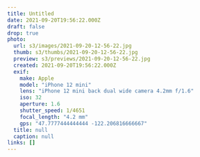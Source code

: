 ```yaml
---
title: Untitled
date: 2021-09-20T19:56:22.000Z
draft: false
drop: true
photo:
  url: s3/images/2021-09-20-12-56-22.jpg
  thumb: s3/thumbs/2021-09-20-12-56-22.jpg
  preview: s3/previews/2021-09-20-12-56-22.jpg
  created: 2021-09-20T19:56:22.000Z
  exif:
    make: Apple
    model: "iPhone 12 mini"
    lens: "iPhone 12 mini back dual wide camera 4.2mm f/1.6"
    iso: 32
    aperture: 1.6
    shutter_speed: 1/4651
    focal_length: "4.2 mm"
    gps: "47.7777444444444 -122.206816666667"
  title: null
  caption: null
links: []
---
```

